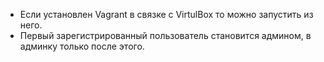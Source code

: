  - Если установлен Vagrant в связке с VirtulBox то можно запустить из него.
 - Первый зарегистрированный пользователь становится админом, в админку только после этого.

